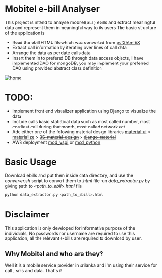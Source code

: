# Mobitel e-bill Analyser
This project is intend to analyse mobitel(SLT) ebills and extract meaningful data and represent them in meaningful way to its users
The basic structure of the application is

* Read the ebill HTML file which was converted from [pdf2htmlEX](https://github.com/coolwanglu/pdf2htmlEX)
* Extract call information by iterating over lines of call data
* Arrange the data as per date calls data
* Insert them in to prefered DB through data access objects, I have implemented DAO for mongoDB, you may implement your preferred DAO using provided abstract class definition

![home](https://cloud.githubusercontent.com/assets/3313885/18698188/b1a664a0-7fe5-11e6-82e7-c3355d7a9401.png)

# TODO:

* Implement front end visualizer application using Django to visualize the data
* Include calls basic statistical data such as most called number, most costliest call during that month, most called network ect.
* Add either one of the following material design libraries ~~[material-ui](https://github.com/callemall/material-ui)~~ > [materialize](https://github.com/Dogfalo/materialize) > ~~[BS-material-design](https://github.com/FezVrasta/bootstrap-material-design)~~ > ~~[django-material](https://github.com/viewflow/django-material)~~
* AWS deployment [mod_wsgi](http://masteringdjango.com/deploying-django/) or [mod_python](https://www.ibm.com/developerworks/library/os-django/)

# Basic Usage

Download ebills and put them inside data directory, and use the *converter.sh* script to convert them to _.html_ file
run *data_extractor.py* by giving path to _<path_to_ebill>.html_ file

``` bash
python data_extractor.py <path_to_ebill>.html
```

# Disclaimer

This application is only developed for informative purpose of the individuals, No passwords nor username are required to use this application, all the relevant e-bills are required to download by user.

## Why Mobitel and who are they?

Well it is a mobile service provider in srilanka and i'm using their service for call , sms and data. That's it!
